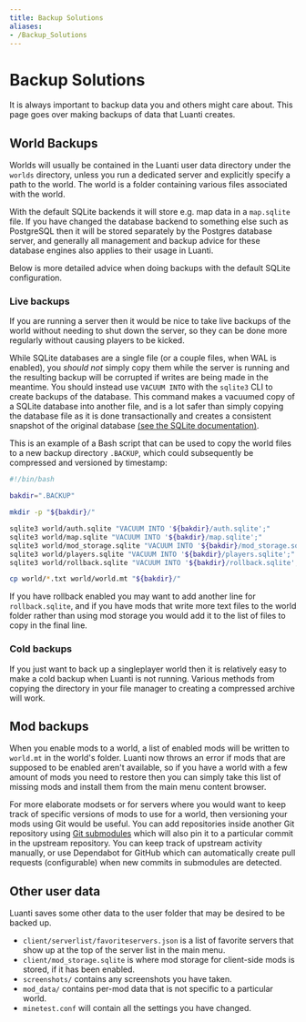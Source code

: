 ```yaml
---
title: Backup Solutions
aliases:
- /Backup_Solutions
---
```


# Backup Solutions
It is always important to backup data you and others might care about. This page goes over making backups of data that Luanti creates.

## World Backups
Worlds will usually be contained in the Luanti user data directory under the `worlds` directory, unless you run a dedicated server and explicitly specify a path to the world. The world is a folder containing various files associated with the world.

With the default SQLite backends it will store e.g. map data in a `map.sqlite` file. If you have changed the database backend to something else such as PostgreSQL then it will be stored separately by the Postgres database server, and generally all management and backup advice for these database engines also applies to their usage in Luanti.

Below is more detailed advice when doing backups with the default SQLite configuration.

### Live backups
If you are running a server then it would be nice to take live backups of the world without needing to shut down the server, so they can be done more regularly without causing players to be kicked.

While SQLite databases are a single file (or a couple files, when WAL is enabled), you *should not* simply copy them while the server is running and the resulting backup will be corrupted if writes are being made in the meantime. You should instead use `VACUUM INTO` with the `sqlite3` CLI to create backups of the database. This command makes a vacuumed copy of a SQLite database into another file, and is a lot safer than simply copying the database file as it is done transactionally and creates a consistent snapshot of the original database [(see the SQLite documentation)](https://www.sqlite.org/lang_vacuum.html#vacuum_with_an_into_clause).

This is an example of a Bash script that can be used to copy the world files to a new backup directory `.BACKUP`, which could subsequently be compressed and versioned by timestamp:

```bash
#!/bin/bash

bakdir=".BACKUP"

mkdir -p "${bakdir}/"

sqlite3 world/auth.sqlite "VACUUM INTO '${bakdir}/auth.sqlite';"
sqlite3 world/map.sqlite "VACUUM INTO '${bakdir}/map.sqlite';"
sqlite3 world/mod_storage.sqlite "VACUUM INTO '${bakdir}/mod_storage.sqlite';"
sqlite3 world/players.sqlite "VACUUM INTO '${bakdir}/players.sqlite';"
sqlite3 world/rollback.sqlite "VACUUM INTO '${bakdir}/rollback.sqlite';"

cp world/*.txt world/world.mt "${bakdir}/"
```

If you have rollback enabled you may want to add another line for `rollback.sqlite`, and if you have mods that write more text files to the world folder rather than using mod storage you would add it to the list of files to copy in the final line.

### Cold backups
If you just want to back up a singleplayer world then it is relatively easy to make a cold backup when Luanti is not running. Various methods from copying the directory in your file manager to creating a compressed archive will work.

## Mod backups
When you enable mods to a world, a list of enabled mods will be written to `world.mt` in the world's folder. Luanti now throws an error if mods that are supposed to be enabled aren't available, so if you have a world with a few amount of mods you need to restore then you can simply take this list of missing mods and install them from the main menu content browser.

For more elaborate modsets or for servers where you would want to keep track of specific versions of mods to use for a world, then versioning your mods using Git would be useful. You can add repositories inside another Git repository using [Git submodules](https://git-scm.com/book/en/v2/Git-Tools-Submodules) which will also pin it to a particular commit in the upstream repository. You can keep track of upstream activity manually, or use Dependabot for GitHub which can automatically create pull requests (configurable) when new commits in submodules are detected.

## Other user data
Luanti saves some other data to the user folder that may be desired to be backed up.

- `client/serverlist/favoriteservers.json` is a list of favorite servers that show up at the top of the server list in the main menu.
- `client/mod_storage.sqlite` is where mod storage for client-side mods is stored, if it has been enabled.
- `screenshots/` contains any screenshots you have taken.
- `mod_data/` contains per-mod data that is not specific to a particular world.
- `minetest.conf` will contain all the settings you have changed.
